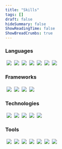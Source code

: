 ```yaml
---
title: "Skills"
tags: []
draft: false
hideSummary: false
ShowReadingTime: false
ShowBreadCrumbs: true
---
```


### Languages

<div style="display: flex; flex-direction: row; flex-wrap: wrap">
    <img id="go" style="margin: 0.25rem" src="https://img.shields.io/badge/Go-00ADD8?style=for-the-badge&logo=go&logoColor=white" />
    <img id="typescript" style="margin: 0.25rem" src="https://img.shields.io/badge/TypeScript-007ACC?style=for-the-badge&logo=typescript&logoColor=white" /> 
    <img id="javascript" style="margin: 0.25rem" src="https://img.shields.io/badge/JavaScript-F7DF1E?style=for-the-badge&logo=javascript&logoColor=black" /> 
    <img id="java" style="margin: 0.25rem" src="https://img.shields.io/badge/Java-ED8B00?style=for-the-badge&logo=java&logoColor=white" /> 
    <img id="python" style="margin: 0.25rem" src="https://img.shields.io/badge/Python-3776AB?style=for-the-badge&logo=python&logoColor=white" />
    <img id="csharp" style="margin: 0.25rem" src="https://img.shields.io/badge/C%23-239120?style=for-the-badge&logo=c-sharp&logoColor=white" /> 
    <img id="c" style="margin: 0.25rem" src="https://img.shields.io/badge/C-00599C?style=for-the-badge&logo=c&logoColor=white" /> 
</div>

### Frameworks

<div style="display: flex; flex-direction: row; flex-wrap: wrap">
    <img id="angular" style="margin: 0.25rem" src="https://img.shields.io/badge/Angular-E23237?style=for-the-badge&logo=angular&logoColor=white" />
    <img id="serverless" style="margin: 0.25rem" src="https://img.shields.io/badge/Serverless-FD5750?style=for-the-badge&logo=Serverless&logoColor=white" />
    <img id="node" style="margin: 0.25rem" src="https://img.shields.io/badge/Node.js-339933?style=for-the-badge&logo=nodedotjs&logoColor=white" /> 
    <img id="nativescript" style="margin: 0.25rem" src="https://img.shields.io/badge/Nativescript-3655FF?style=for-the-badge&logo=Nativescript&logoColor=white" />
</div>

### Technologies

<div style="display: flex; flex-direction: row; flex-wrap: wrap">
    <img id="aws" style="margin: 0.25rem" src="https://img.shields.io/badge/Amazon_AWS-232F3E?style=for-the-badge&logo=amazonaws&logoColor=white" />
    <img id="google" style="margin: 0.25rem" src="https://img.shields.io/badge/Google_Cloud-4285F4?style=for-the-badge&logo=google-cloud&logoColor=white" />
    <img id="git" style="margin: 0.25rem" src="https://img.shields.io/badge/Git-F05032?style=for-the-badge&logo=git&logoColor=white" />
    <img id="mongodb" style="margin: 0.25rem" src="https://img.shields.io/badge/MongoDB-4EA94B?style=for-the-badge&logo=mongodb&logoColor=white" />
    <img id="mysql" style="margin: 0.25rem" src="https://img.shields.io/badge/MySQL-00000F?style=for-the-badge&logo=mysql&logoColor=white" />
</div>

### Tools

<div style="display: flex; flex-direction: row; flex-wrap: wrap">
    <img id="vscode" style="margin: 0.25rem" src="https://img.shields.io/badge/Visual_Studio_Code-0078D4?style=for-the-badge&logo=visual%20studio%20code&logoColor=white" />
    <img id="travis" style="margin: 0.25rem" src="https://img.shields.io/badge/travis_CI-3EAAAF?style=for-the-badge&logo=travisci&logoColor=white" />
    <img id="github" style="margin: 0.25rem" src="https://img.shields.io/badge/GitHub-100000?style=for-the-badge&logo=github&logoColor=white" />
    <img id="bitbucket" style="margin: 0.25rem" src="https://img.shields.io/badge/Bitbucket-330F63?style=for-the-badge&logo=bitbucket&logoColor=white" />
    <img id="linux" style="margin: 0.25rem" src="https://img.shields.io/badge/Linux-FCC624?style=for-the-badge&logo=linux&logoColor=black" />
    <img id="postman" style="margin: 0.25rem" src="https://img.shields.io/badge/Postman-FF6C37?style=for-the-badge&logo=Postman&logoColor=white" />
    <img id="latex" style="margin: 0.25rem" src="https://img.shields.io/badge/LaTeX-47A141?style=for-the-badge&logo=LaTeX&logoColor=white" />
</div>
